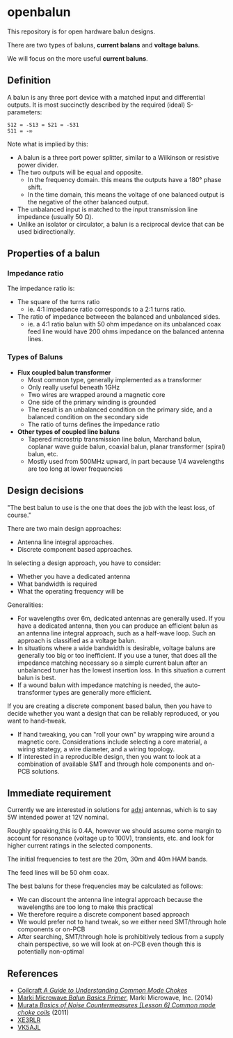 # openbalun

This repository is for open hardware balun designs.

There are two types of baluns, __current balans__ and __voltage baluns__.

We will focus on the more useful __current baluns__.

## Definition

A balun is any three port device with a matched input and differential outputs. It is most succinctly described by the required (ideal) S-parameters:

```
S12 = -S13 = S21 = -S31
S11 = -∞
```

Note what is implied by this:
 * A balun is a three port power splitter, similar to a Wilkinson or resistive power divider.
 * The two outputs will be equal and opposite.
   * In the frequency domain. this means the outputs have a 180° phase shift.
   * In the time domain, this means the voltage of one balanced output is the negative of the other balanced output.
 * The unbalanced input is matched to the input transmission line impedance (usually 50 Ω).
 * Unlike an isolator or circulator, a balun is a reciprocal device that can be used bidirectionally.

## Properties of a balun

### Impedance ratio

The impedance ratio is:
 * The square of the turns ratio
   * ie. 4:1 impedance ratio corresponds to a 2:1 turns ratio.
 * The ratio of impedance betweeen the balanced and unbalanced sides.
   * ie. a 4:1 ratio balun with 50 ohm impedance on its unbalanced coax feed line would have 200 ohms impedance on the balanced antenna lines.

### Types of Baluns

 * __Flux coupled balun transformer__
   * Most common type, generally implemented as a transformer
   * Only really useful beneath 1GHz
   * Two wires are wrapped around a magnetic core
   * One side of the primary winding is grounded
   * The result is an unbalanced condition on the primary side, and a balanced condition on the secondary side
   * The ratio of turns defines the impedance ratio
 * __Other types of coupled line baluns__
   * Tapered microstrip transmission line balun, Marchand balun, coplanar wave guide balun, coaxial balun, planar transformer (spiral) balun, etc.
   * Mostly used from 500MHz upward, in part because 1/4 wavelengths are too long at lower frequencies

## Design decisions

"The best balun to use is the one that does the job with the least loss, of course."

There are two main design approaches:
 * Antenna line integral approaches.
 * Discrete component based approaches.

In selecting a design approach, you have to consider:
 * Whether you have a dedicated antenna
 * What bandwidth is required
 * What the operating frequency will be

Generalities:
 * For wavelengths over 6m, dedicated antennas are generally used. If you have a dedicated antenna, then you can produce an efficient balun as an antenna line integral approach, such as a half-wave loop. Such an approach is classified as a voltage balun.
 * In situations where a wide bandwidth is desirable, voltage baluns are generally too big or too inefficient. If you use a tuner, that does all the impedance matching necessary so a simple current balun after an unbalanced tuner has the lowest insertion loss. In this situation a current balun is best.
 * If a wound balun with impedance matching is needed, the auto-transformer types are generally more efficient.

If you are creating a discrete component based balun, then you have to decide whether you want a design that can be reliably reproduced, or you want to hand-tweak.
 * If hand tweaking, you can "roll your own" by wrapping wire around a magnetic core. Considerations include selecting a core material, a wiring strategy, a wire diameter, and a wiring topology.
 * If interested in a reproducible design, then you want to look at a combination of available SMT and through hole components and on-PCB solutions.

## Immediate requirement

Currently we are interested in solutions for [adxi](https://github.com/vk2diy/adxi) antennas, which is to say 5W intended power at 12V nominal.

Roughly speaking,this is 0.4A, however we should assume some margin to account for resonance (voltage up to 100V), transients, etc. and look for higher current ratings in the selected components.

The initial frequencies to test are the 20m, 30m and 40m HAM bands.

The feed lines will be 50 ohm coax.

The best baluns for these frequencies may be calculated as follows:
 * We can discount the antenna line integral approach because the wavelengths are too long to make this practical
 * We therefore require a discrete component based approach
 * We would prefer not to hand tweak, so we either need SMT/through hole components or on-PCB
 * After searching, SMT/through hole is prohibitively tedious from a supply chain perspective, so we will look at on-PCB even though this is potentially non-optimal

## References

 * [Coilcraft *A Guide to Understanding Common Mode Chokes*](https://www.coilcraft.com/en-us/edu/series/a-guide-to-understanding-common-mode-chokes/)
 * [Marki Microwave *Balun Basics Primer*](https://e2e.ti.com/cfs-file/__key/communityserver-discussions-components-files/14/balun_5F00_basics_5F00_primer.pdf), Marki Microwave, Inc. (2014)
 * [Murata *Basics of Noise Countermeasures [Lesson 6] Common mode choke coils*](https://article.murata.com/en-global/article/basics-of-noise-countermeasures-lesson-6) (2011)
 * [XE3RLR](https://www.qsl.net/xe3rlr/balun.htm)
 * [VK5AJL](http://www.vk5ajl.com/projects/baluns.php)
